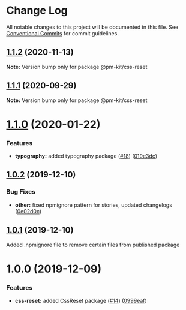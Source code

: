 # Change Log

All notable changes to this project will be documented in this file.
See [Conventional Commits](https://conventionalcommits.org) for commit guidelines.

## [1.1.2](https://github.com/telus/pm-kit/compare/@pm-kit/css-reset@1.1.1...@pm-kit/css-reset@1.1.2) (2020-11-13)

**Note:** Version bump only for package @pm-kit/css-reset





## [1.1.1](https://github.com/telus/pm-kit/compare/@pm-kit/css-reset@1.1.0...@pm-kit/css-reset@1.1.1) (2020-09-29)

**Note:** Version bump only for package @pm-kit/css-reset





# [1.1.0](https://github.com/telus/pm-kit/compare/@pm-kit/css-reset@1.0.2...@pm-kit/css-reset@1.1.0) (2020-01-22)


### Features

* **typography:** added typography package ([#18](https://github.com/telus/pm-kit/issues/18)) ([019e3dc](https://github.com/telus/pm-kit/commit/019e3dcb063bb5c67949636ec8f06e1028ca3afe))





## [1.0.2](https://github.com/telus/pm-kit/compare/@pm-kit/css-reset@1.0.1...@pm-kit/css-reset@1.0.2) (2019-12-10)


### Bug Fixes

* **other:** fixed npmignore pattern for stories, updated changelogs ([0e02d0c](https://github.com/telus/pm-kit/commit/0e02d0c53b3a88905d51d4a8cc1b7e8f6da939fa))





## [1.0.1](https://github.com/telus/pm-kit/compare/@pm-kit/css-reset@1.0.0...@pm-kit/css-reset@1.0.1) (2019-12-10)

Added .npmignore file to remove certain files from published package

# 1.0.0 (2019-12-09)

### Features

- **css-reset:** added CssReset package ([#14](https://github.com/telus/pm-kit/issues/14)) ([0999eaf](https://github.com/telus/pm-kit/commit/0999eaf7e63c6c3fc7508ca7acf04b6814887567))
